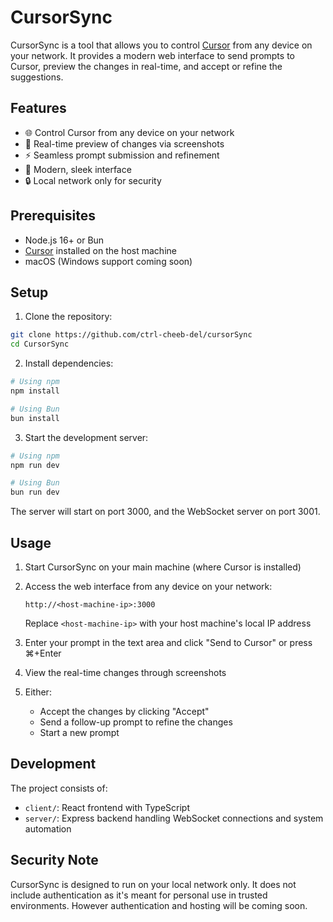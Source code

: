 # CursorSync

CursorSync is a tool that allows you to control [Cursor](https://cursor.sh) from any device on your network. It provides a modern web interface to send prompts to Cursor, preview the changes in real-time, and accept or refine the suggestions.

## Features

- 🌐 Control Cursor from any device on your network
- 🔄 Real-time preview of changes via screenshots
- ⚡️ Seamless prompt submission and refinement
- 🎨 Modern, sleek interface
- 🔒 Local network only for security

## Prerequisites

- Node.js 16+ or Bun
- [Cursor](https://cursor.sh) installed on the host machine
- macOS (Windows support coming soon)

## Setup

1. Clone the repository:
```bash
git clone https://github.com/ctrl-cheeb-del/cursorSync
cd CursorSync
```

2. Install dependencies:
```bash
# Using npm
npm install

# Using Bun
bun install
```

3. Start the development server:
```bash
# Using npm
npm run dev

# Using Bun
bun run dev
```

The server will start on port 3000, and the WebSocket server on port 3001.

## Usage

1. Start CursorSync on your main machine (where Cursor is installed)

2. Access the web interface from any device on your network:
   ```
   http://<host-machine-ip>:3000
   ```
   Replace `<host-machine-ip>` with your host machine's local IP address 

3. Enter your prompt in the text area and click "Send to Cursor" or press ⌘+Enter

4. View the real-time changes through screenshots

5. Either:
   - Accept the changes by clicking "Accept"
   - Send a follow-up prompt to refine the changes
   - Start a new prompt

## Development

The project consists of:
- `client/`: React frontend with TypeScript
- `server/`: Express backend handling WebSocket connections and system automation

## Security Note

CursorSync is designed to run on your local network only. It does not include authentication as it's meant for personal use in trusted environments.
However authentication and hosting will be coming soon.



